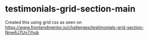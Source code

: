 # testimonials-grid-section-main


Created this using grid css as seen on https://www.frontendmentor.io/challenges/testimonials-grid-section-Nnw6J7Un7/hub

